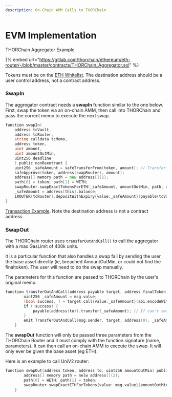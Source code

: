 ```yaml
---
description: On-Chain AMM Calls to THORChain
---
```


# EVM Implementation

THORChain Aggregator Example

{% embed url="https://gitlab.com/thorchain/ethereum/eth-router/-/blob/master/contracts/THORChain_Aggregator.sol" %}

Tokens must be on the [ETH Whitelist](https://gitlab.com/thorchain/thornode/-/blob/develop/docs/evm\_whitelist\_procedure.md#dex-token). The destination address should be a user control address, not a contract address.&#x20;

### SwapIn

The aggregator contract needs a **swapIn** function similar to the one below. First, swap the token via an on-chain AMM, then call into THORChain and pass the correct memo to execute the next swap.&#x20;

```go
function swapIn(
    address tcVault, 
    address tcRouter, 
    string calldata tcMemo, 
    address token,
    uint amount, 
    uint amountOutMin, 
    uint256 deadline
    ) public nonReentrant {
    uint256 _safeAmount = safeTransferFrom(token, amount); // Transfer asset
    safeApprove(token, address(swapRouter), amount);
    address[] memory path = new address[](2);
    path[0] = token; path[1] = WETH;
    swapRouter.swapExactTokensForETH(_safeAmount, amountOutMin, path, address(this), deadline);
    _safeAmount = address(this).balance;
    iROUTER(tcRouter).depositWithExpiry{value:_safeAmount}(payable(tcVault), ETH, _safeAmount, tcMemo, deadline);
}
```

[Transaction Example](https://etherscan.io/tx/0x7905c41daaa214fbb3bad79ef63bb69aafcb15147f53cd9cf621d4049c2cea4d). Note the destination address is not a contract address.&#x20;

### SwapOut

The THORChain router uses `transferOutAndCall()` to call the aggregator with a max GasLimit of 400k units.&#x20;

It is a particular function that also handles a swap fail by sending the user the base asset directly (ie, breached AmountOutMin, or could not find the finaltoken). The user will need to do the swap manually.&#x20;

The parameters for this function are passed to THORChain by the user's original memo.&#x20;

```go
function transferOutAndCall(address payable target, address finalToken, address to, uint256 amountOutMin, string memory memo) public payable nonReentrant {
        uint256 _safeAmount = msg.value;
        (bool success, ) = target.call{value:_safeAmount}(abi.encodeWithSignature("swapOut(address,address,uint256)", finalToken, to, amountOutMin));
        if (!success) {
            payable(address(to)).transfer(_safeAmount); // If can't swap, just send the recipient the ETH
        }
        emit TransferOutAndCall(msg.sender, target, address(0), _safeAmount, finalToken, to, amountOutMin, memo);
    }
```

The **swapOut** function will only be passed three parameters from the THORChain Router and it must comply with the function signature (name, parameters). It can then call an on-chain AMM to execute the swap. It will only ever be given the base asset (eg ETH).&#x20;

Here is an example to call UniV2 router:

```go
function swapOut(address token, address to, uint256 amountOutMin) public payable nonReentrant {
        address[] memory path = nelw address[](2);
        path[0] = WETH; path[1] = token;
        swapRouter.swapExactETHForTokens{value: msg.value}(amountOutMin, path, to, type(uint).max);
    }
```

